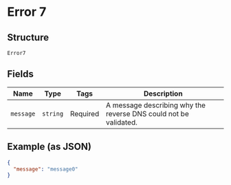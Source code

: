 
# Error 7

## Structure

`Error7`

## Fields

| Name | Type | Tags | Description |
|  --- | --- | --- | --- |
| `message` | `string` | Required | A message describing why the reverse DNS could not be validated. |

## Example (as JSON)

```json
{
  "message": "message0"
}
```

